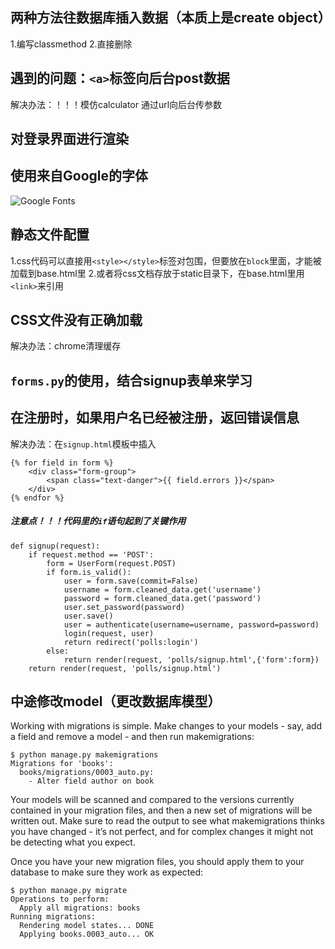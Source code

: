 ## 两种方法往数据库插入数据（本质上是create object）
1.编写classmethod
2.直接删除

## 遇到的问题：`<a>`标签向后台post数据
解决办法：！！！模仿calculator 通过url向后台传参数

## 对登录界面进行渲染

## 使用来自Google的字体
![Google Fonts](https://fonts.google.com/)
## 静态文件配置
1.css代码可以直接用`<style></style>`标签对包围，但要放在`block`里面，才能被加载到base.html里
2.或者将css文档存放于static目录下，在base.html里用`<link>`来引用

## CSS文件没有正确加载
解决办法：chrome清理缓存

## `forms.py`的使用，结合signup表单来学习

## 在注册时，如果用户名已经被注册，返回错误信息
解决办法：在`signup.html`模板中插入
```
{% for field in form %}   
    <div class="form-group">
        <span class="text-danger">{{ field.errors }}</span>
    </div>
{% endfor %}
```
##### 注意点！！！代码里的`if`语句起到了关键作用
```
def signup(request):
    if request.method == 'POST':
        form = UserForm(request.POST)
        if form.is_valid():
            user = form.save(commit=False)
            username = form.cleaned_data.get('username')
            password = form.cleaned_data.get('password')
            user.set_password(password)
            user.save()
            user = authenticate(username=username, password=password)
            login(request, user)
            return redirect('polls:login')
        else:
            return render(request, 'polls/signup.html',{'form':form})
    return render(request, 'polls/signup.html')
```

## 中途修改model（更改数据库模型）
Working with migrations is simple. Make changes to your models - say, add a field and remove a model - and then run makemigrations:
```
$ python manage.py makemigrations
Migrations for 'books':
  books/migrations/0003_auto.py:
    - Alter field author on book
```
Your models will be scanned and compared to the versions currently contained in your migration files, and then a new set of migrations will be written out. Make sure to read the output to see what makemigrations thinks you have changed - it’s not perfect, and for complex changes it might not be detecting what you expect.

Once you have your new migration files, you should apply them to your database to make sure they work as expected:
```
$ python manage.py migrate
Operations to perform:
  Apply all migrations: books
Running migrations:
  Rendering model states... DONE
  Applying books.0003_auto... OK
```
